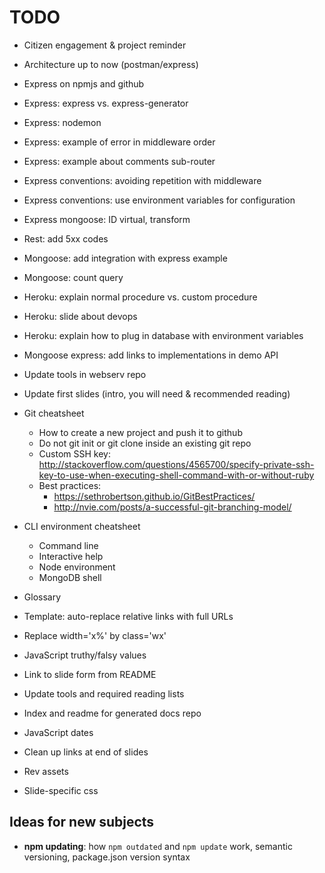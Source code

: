# TODO

* Citizen engagement & project reminder
* Architecture up to now (postman/express)
* Express on npmjs and github

* Express: express vs. express-generator
* Express: nodemon
* Express: example of error in middleware order
* Express: example about comments sub-router
* Express conventions: avoiding repetition with middleware
* Express conventions: use environment variables for configuration
* Express mongoose: ID virtual, transform
* Rest: add 5xx codes
* Mongoose: add integration with express example
* Mongoose: count query
* Heroku: explain normal procedure vs. custom procedure
* Heroku: slide about devops
* Heroku: explain how to plug in database with environment variables
* Mongoose express: add links to implementations in demo API
* Update tools in webserv repo
* Update first slides (intro, you will need & recommended reading)
* Git cheatsheet
  * How to create a new project and push it to github
  * Do not git init or git clone inside an existing git repo
  * Custom SSH key: http://stackoverflow.com/questions/4565700/specify-private-ssh-key-to-use-when-executing-shell-command-with-or-without-ruby
  * Best practices:
    * https://sethrobertson.github.io/GitBestPractices/
    * http://nvie.com/posts/a-successful-git-branching-model/
* CLI environment cheatsheet
  * Command line
  * Interactive help
  * Node environment
  * MongoDB shell
* Glossary
* Template: auto-replace relative links with full URLs

* Replace width='x%' by class='wx'
* JavaScript truthy/falsy values
* Link to slide form from README
* Update tools and required reading lists
* Index and readme for generated docs repo
* JavaScript dates
* Clean up links at end of slides

* Rev assets
* Slide-specific css

## Ideas for new subjects

* **npm updating**: how `npm outdated` and `npm update` work, semantic versioning, package.json version syntax
